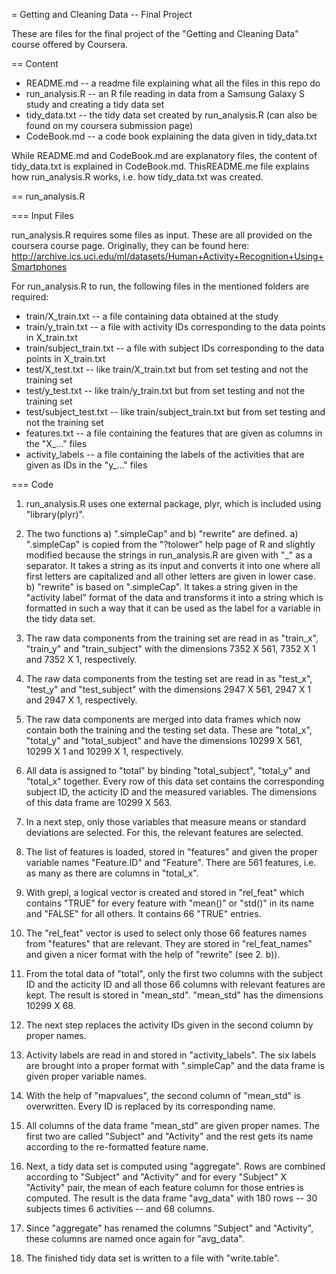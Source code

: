 = Getting and Cleaning Data -- Final Project

These are files for the final project of the "Getting and Cleaning Data" course offered by Coursera.

== Content
- README.md -- a readme file explaining what all the files in this repo do
- run_analysis.R -- an R file reading in data from a Samsung Galaxy S study and creating a tidy data set
- tidy_data.txt -- the tidy data set created by run_analysis.R (can also be found on my coursera submission page)
- CodeBook.md -- a code book explaining the data given in tidy_data.txt

While README.md and CodeBook.md are explanatory files, the content of tidy_data.txt is explained in CodeBook.md. 
ThisREADME.me file explains how run_analysis.R works, i.e. how tidy_data.txt was created.

== run_analysis.R

=== Input Files

run_analysis.R requires some files as input. These are all provided on the coursera course page. Originally, they 
can be found here: http://archive.ics.uci.edu/ml/datasets/Human+Activity+Recognition+Using+Smartphones

For run_analysis.R to run, the following files in the mentioned folders are required:
- train/X_train.txt -- a file containing data obtained at the study
- train/y_train.txt -- a file with activity IDs corresponding to the data points in X_train.txt
- train/subject_train.txt -- a file with subject IDs corresponding to the data points in X_train.txt
- test/X_test.txt -- like train/X_train.txt but from set testing and not the training set
- test/y_test.txt -- like train/y_train.txt but from set testing and not the training set
- test/subject_test.txt -- like train/subject_train.txt but from set testing and not the training set
- features.txt -- a file containing the features that are given as columns in the "X_..." files
- activity_labels -- a file containing the labels of the activities that are given as IDs in the "y_..." files

=== Code

1. run_analysis.R uses one external package, plyr, which is included using "library(plyr)".

2. The two functions a) ".simpleCap" and b) "rewrite" are defined. 
a) ".simpleCap" is copied from the "?tolower" help page of R and slightly modified because the strings in 
run_analysis.R are given with "_" as a separator. It takes a string as its input and converts it into one where all 
first letters are capitalized and all other letters are given in lower case.
b) "rewrite" is based on ".simpleCap". It takes a string given in the "activity label" format of the data and transforms
it into a string which is formatted in such a way that it can be used as the label for a variable in the tidy data 
set.

3. The raw data components from the training set are read in as "train_x", "train_y" and "train_subject" with the 
dimensions 7352 X 561, 7352 X 1 and 7352 X 1, respectively.

4. The raw data components from the testing set are read in as "test_x", "test_y" and "test_subject" with the dimensions
2947 X 561, 2947 X 1 and 2947 X 1, respectively.

5. The raw data components are merged into data frames which now contain both the training and the testing set data.
These are "total_x", "total_y" and "total_subject" and have the dimensions 10299 X 561, 10299 X 1 and 10299 X 1,
respectively.

6. All data is assigned to "total" by binding "total_subject", "total_y" and "total_x" together. Every row of this data 
set contains the corresponding subject ID, the acticity ID and the measured variables. The dimensions of this data frame
are 10299 X 563.

7. In a next step, only those variables that measure means or standard deviations are selected. For this, the relevant
features are selected.

8. The list of features is loaded, stored in "features" and given the proper variable names "Feature.ID" and "Feature".
There are 561 features, i.e. as many as there are columns in "total_x".

9. With grepl, a logical vector is created and stored in "rel_feat" which contains "TRUE" for every feature with "mean()"
or "std()" in its name and "FALSE" for all others. It contains 66 "TRUE" entries.

10. The "rel_feat" vector is used to select only those 66 features names from "features" that are relevant. They are 
stored in "rel_feat_names" and given a nicer format with the help of "rewrite" (see 2. b)). 

11. From the total data of "total", only the first two columns with the subject ID and the acticity ID and all those 66
columns with relevant features are kept. The result is stored in "mean_std". "mean_std" has the dimensions 10299 X 68.

12. The next step replaces the activity IDs given in the second column by proper names.

13. Activity labels are read in and stored in "activity_labels". The six labels are brought into a proper format with
".simpleCap" and the data frame is given proper variable names.

14. With the help of "mapvalues", the second column of "mean_std" is overwritten. Every ID is replaced by its
corresponding name.

15. All columns of the data frame "mean_std" are given proper names. The first two are called "Subject" and "Activity"
and the rest gets its name according to the re-formatted feature name.

16. Next, a tidy data set is computed using "aggregate". Rows are combined according to "Subject" and "Activity" and
for every "Subject" X "Activity" pair, the mean of each feature column for those entries is computed. The result is the
data frame "avg_data" with 180 rows -- 30 subjects times 6 activities -- and 68 columns.

17. Since "aggregate" has renamed the columns "Subject" and "Activity", these columns are named once again for "avg_data".

18. The finished tidy data set is written to a file with "write.table".




